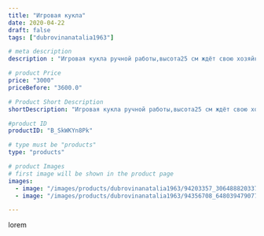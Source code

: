 ```yaml
---
title: "Игровая кукла"
date: 2020-04-22
draft: false
tags: ["dubrovinanatalia1963"]

# meta description
description : "Игровая кукла ручной работы,высота25 см ждёт свою хозяйку.Обращаться в директ."

# product Price
price: "3000"
priceBefore: "3600.0"

# Product Short Description
shortDescription: "Игровая кукла ручной работы,высота25 см ждёт свою хозяйку.Обращаться в директ."

#product ID
productID: "B_SkWKYn8Pk"

# type must be "products"
type: "products"

# product Images
# first image will be shown in the product page
images:
  - image: "/images/products/dubrovinanatalia1963/94203357_306488820337155_3680973377255365976_n.jpg"
  - image: "/images/products/dubrovinanatalia1963/94356708_648039479077228_3131857527306833737_n.jpg"

---
```

lorem
